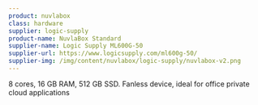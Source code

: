```yaml
---
product: nuvlabox
class: hardware
supplier: logic-supply
product-name: NuvlaBox Standard
supplier-name: Logic Supply ML600G-50
supplier-url: https://www.logicsupply.com/ml600g-50/
supplier-img: /img/content/nuvlabox/logic-supply/nuvlabox-v2.png
---
```


8 cores, 16 GB RAM, 512 GB SSD.
Fanless device, ideal for office private cloud applications
